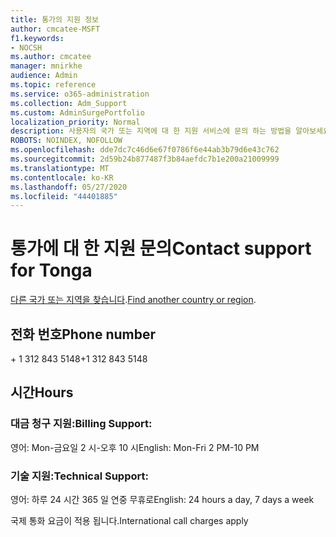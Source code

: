 ```yaml
---
title: 통가의 지원 정보
author: cmcatee-MSFT
f1.keywords:
- NOCSH
ms.author: cmcatee
manager: mnirkhe
audience: Admin
ms.topic: reference
ms.service: o365-administration
ms.collection: Adm_Support
ms.custom: AdminSurgePortfolio
localization_priority: Normal
description: 사용자의 국가 또는 지역에 대 한 지원 서비스에 문의 하는 방법을 알아보세요.
ROBOTS: NOINDEX, NOFOLLOW
ms.openlocfilehash: dde7dc7c46d6e67f0786f6e44ab3b79d6e43c762
ms.sourcegitcommit: 2d59b24b877487f3b84aefdc7b1e200a21009999
ms.translationtype: MT
ms.contentlocale: ko-KR
ms.lasthandoff: 05/27/2020
ms.locfileid: "44401885"
---
```

# <a name="contact-support-for-tonga"></a><span data-ttu-id="1e446-103">통가에 대 한 지원 문의</span><span class="sxs-lookup"><span data-stu-id="1e446-103">Contact support for Tonga</span></span>

<span data-ttu-id="1e446-104">[다른 국가 또는 지역을 찾습니다](../contact-support-for-business-products.md).</span><span class="sxs-lookup"><span data-stu-id="1e446-104">[Find another country or region](../contact-support-for-business-products.md).</span></span>

## <a name="phone-number"></a><span data-ttu-id="1e446-105">전화 번호</span><span class="sxs-lookup"><span data-stu-id="1e446-105">Phone number</span></span>
<span data-ttu-id="1e446-106">+ 1 312 843 5148</span><span class="sxs-lookup"><span data-stu-id="1e446-106">+1 312 843 5148</span></span>

## <a name="hours"></a><span data-ttu-id="1e446-107">시간</span><span class="sxs-lookup"><span data-stu-id="1e446-107">Hours</span></span>
### <a name="billing-support"></a><span data-ttu-id="1e446-108">대금 청구 지원:</span><span class="sxs-lookup"><span data-stu-id="1e446-108">Billing Support:</span></span>

<span data-ttu-id="1e446-109">영어: Mon-금요일 2 시-오후 10 시</span><span class="sxs-lookup"><span data-stu-id="1e446-109">English: Mon-Fri 2 PM-10 PM</span></span>

### <a name="technical-support"></a><span data-ttu-id="1e446-110">기술 지원:</span><span class="sxs-lookup"><span data-stu-id="1e446-110">Technical Support:</span></span>

<span data-ttu-id="1e446-111">영어: 하루 24 시간 365 일 연중 무휴로</span><span class="sxs-lookup"><span data-stu-id="1e446-111">English: 24 hours a day, 7 days a week</span></span>

<span data-ttu-id="1e446-112">국제 통화 요금이 적용 됩니다.</span><span class="sxs-lookup"><span data-stu-id="1e446-112">International call charges apply</span></span>
